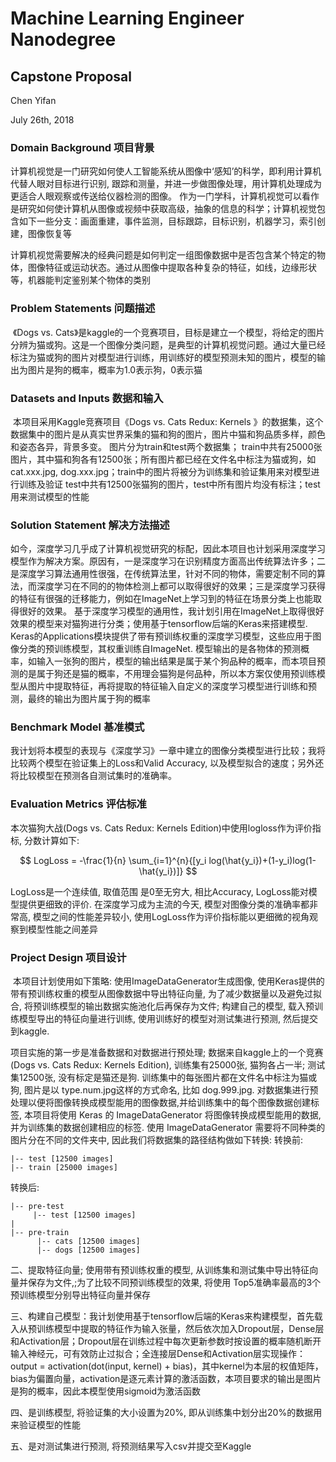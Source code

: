 # Machine Learning Engineer Nanodegree
## Capstone Proposal
Chen Yifan

July 26th, 2018

### Domain Background 项目背景
​       计算机视觉是一门研究如何使人工智能系统从图像中‘感知’的科学，即利用计算机代替人眼对目标进行识别, 跟踪和测量，并进一步做图像处理，用计算机处理成为更适合人眼观察或传送给仪器检测的图像。
作为一门学科，计算机视觉可以看作是研究如何使计算机从图像或视频中获取高级，抽象的信息的科学；计算机视觉包含如下一些分支：画面重建，事件监测，目标跟踪，目标识别，机器学习，索引创建，图像恢复等

计算机视觉需要解决的经典问题是如何判定一组图像数据中是否包含某个特定的物体，图像特征或运动状态。通过从图像中提取各种复杂的特征，如线，边缘形状等，机器能判定鉴别某个物体的类别

### Problem Statements 问题描述
​     《Dogs vs. Cats》是kaggle的一个竞赛项目，目标是建立一个模型，将给定的图片分辨为猫或狗。这是一个图像分类问题，是典型的计算机视觉问题。通过大量已经标注为猫或狗的图片对模型进行训练，用训练好的模型预测未知的图片，模型的输出为图片是狗的概率，概率为1.0表示狗，0表示猫

### Datasets and Inputs 数据和输入
​     本项目采用Kaggle竞赛项目《Dogs vs. Cats Redux: Kernels 》的数据集，这个数据集中的图片是从真实世界采集的猫和狗的图片，图片中猫和狗品质多样，颜色和姿态各异，背景多变。
     图片分为train和test两个数据集； train中共有25000张图片，其中猫和狗各有12500张；所有图片都已经在文件名中标注为猫或狗，如cat.xxx.jpg, dog.xxx.jpg；train中的图片将被分为训练集和验证集用来对模型进行训练及验证
test中共有12500张猫狗的图片，test中所有图片均没有标注；test用来测试模型的性能

### Solution Statement 解决方法描述
​    如今，深度学习几乎成了计算机视觉研究的标配，因此本项目也计划采用深度学习模型作为解决方案。原因有，一是深度学习在识别精度方面高出传统算法许多；二是深度学习算法通用性很强，在传统算法里，针对不同的物体，需要定制不同的算法，而深度学习在不同的的物体检测上都可以取得很好的效果；三是深度学习获得的特征有很强的迁移能力，例如在ImageNet上学习到的特征在场景分类上也能取得很好的效果。
    基于深度学习模型的通用性，我计划引用在ImageNet上取得很好效果的模型来对猫狗进行分类；使用基于tensorflow后端的Keras来搭建模型. Keras的Applications模块提供了带有预训练权重的深度学习模型，这些应用于图像分类的预训练模型，其权重训练自ImageNet. 模型输出的是各物体的预测概率，如输入一张狗的图片，模型的输出结果是属于某个狗品种的概率，而本项目预测的是属于狗还是猫的概率，不用理会猫狗是何品种，所以本方案仅使用预训练模型从图片中提取特征，再将提取的特征输入自定义的深度学习模型进行训练和预测，最终的输出为图片属于狗的概率

### Benchmark Model 基准模式
​    我计划将本模型的表现与《深度学习》一章中建立的图像分类模型进行比较；我将比较两个模型在验证集上的Loss和Valid Accuracy, 以及模型拟合的速度；另外还将比较模型在预测各自测试集时的准确率。

### Evaluation Metrics 评估标准
本次猫狗大战(Dogs vs. Cats Redux: Kernels Edition)中使用logloss作为评价指标, 分数计算如下:

$$
LogLoss = -\frac{1}{n} \sum_{i=1}^{n}{[y_i log(\hat{y_i})+(1-y_i)log(1-\hat{y_i})]}
$$

LogLoss是一个连续值, 取值范围 是0至无穷大,  相比Accuracy, LogLoss能对模型提供更细致的评价. 在深度学习成为主流的今天, 模型对图像分类的准确率都非常高, 模型之间的性能差异较小, 使用LogLoss作为评价指标能以更细微的视角观察到模型性能之间差异

### Project Design 项目设计
​    本项目计划使用如下策略: 使用ImageDataGenerator生成图像, 使用Keras提供的带有预训练权重的模型从图像数据中导出特征向量,  为了减少数据量以及避免过拟合,  将预训练模型的输出数据实施池化后再保存为文件;  构建自己的模型, 载入预训练模型导出的特征向量进行训练, 使用训练好的模型对测试集进行预测, 然后提交到kaggle.

项目实施的第一步是准备数据和对数据进行预处理;  数据来自kaggle上的一个竞赛(Dogs vs. Cats Redux: Kernels Edition), 训练集有25000张, 猫狗各占一半; 测试集12500张, 没有标定是猫还是狗.  训练集中的每张图片都在文件名中标注为猫或狗, 图片是以 type.num.jpg这样的方式命名, 比如 dog.999.jpg. 
对数据集进行预处理以便将图像转换成模型能用的图像数据,并给训练集中的每个图像数据创建标签, 本项目将使用 Keras 的 ImageDataGenerator 将图像转换成模型能用的数据, 并为训练集的数据创建相应的标签. 使用 ImageDataGenerator 需要将不同种类的图片分在不同的文件夹中, 因此我们将数据集的路径结构做如下转换:
转换前:
```
|-- test [12500 images]
|-- train [25000 images]
```
转换后:

```
|-- pre-test
     |-- test [12500 images]
|
|-- pre-train
      |-- cats [12500 images]
      |-- dogs [12500 images]
```


二、提取特征向量; 使用带有预训练权重的模型, 从训练集和测试集中导出特征向量并保存为文件,;为了比较不同预训练模型的效果,  将使用 Top5准确率最高的3个预训练模型分别导出特征向量并保存

三、构建自己模型：我计划使用基于tensorflow后端的Keras来构建模型，首先载入从预训练模型中提取的特征作为输入张量，然后依次加入Dropout层，Dense层和Activation层；Dropout层在训练过程中每次更新参数时按设置的概率随机断开输入神经元，可有效防止过拟合；全连接层Dense和Activation层实现操作：output = activation(dot(input, kernel) + bias)，其中kernel为本层的权值矩阵，bias为偏置向量，activation是逐元素计算的激活函数，本项目要求的输出是图片是狗的概率，因此本模型使用sigmoid为激活函数

四、是训练模型, 将验证集的大小设置为20%, 即从训练集中划分出20%的数据用来验证模型的性能

五、是对测试集进行预测, 将预测结果写入csv并提交至Kaggle